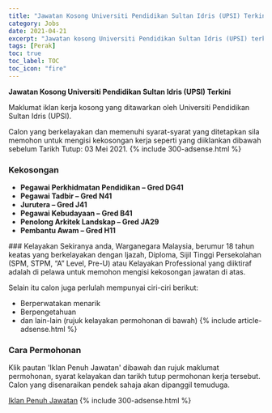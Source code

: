 ```yaml
---
title: "Jawatan Kosong Universiti Pendidikan Sultan Idris (UPSI) Terkini" 
category: Jobs 
date: 2021-04-21 
excerpt: "Jawatan kosong Universiti Pendidikan Sultan Idris (UPSI) terkini untuk kekosongan Pegawai Perkhidmatan Pendidikan – Gred DG41,Pegawai Tadbir – Gred N41,Jurutera – Gred J41 ,Pegawai Kebudayaan – Gred B41,Penolong Arkitek Landskap – Gred JA29,Pembantu Awam – Gred H11" 
tags: [Perak] 
toc: true 
toc_label: TOC 
toc_icon: "fire" 
--- 
```


**Jawatan Kosong Universiti Pendidikan Sultan Idris (UPSI) Terkini**

Maklumat iklan kerja kosong yang ditawarkan oleh Universiti Pendidikan Sultan Idris (UPSI). 

Calon yang berkelayakan dan memenuhi syarat-syarat yang ditetapkan sila memohon untuk mengisi kekosongan kerja seperti yang diiklankan dibawah sebelum Tarikh Tutup: 03 Mei 2021. 
{% include 300-adsense.html %} 
### Kekosongan 
<ul>
<li><strong>Pegawai Perkhidmatan Pendidikan &#8211; Gred DG41</strong></li>
<li><strong>Pegawai Tadbir &#8211; Gred N41</strong></li>
<li><strong>Jurutera &#8211; Gred J41&#160;</strong></li>
<li><strong>Pegawai Kebudayaan &#8211; Gred B41</strong></li>
<li><strong>Penolong Arkitek Landskap &#8211; Gred JA29</strong></li>
<li><strong>Pembantu Awam &#8211; Gred H11&#160;</strong></li>
</ul> 
### Kelayakan 
Sekiranya anda, Warganegara Malaysia, berumur 18 tahun keatas yang berkelayakan dengan Ijazah, Diploma, Sijil Tinggi Persekolahan (SPM, STPM, “A” Level, Pre-U) atau Kelayakan Professional yang diiktiraf adalah di pelawa untuk memohon mengisi kekosongan jawatan di atas.

Selain itu calon juga perlulah mempunyai ciri-ciri berikut:
- Berperwatakan menarik
- Berpengetahuan
- dan lain-lain (rujuk kelayakan permohonan di bawah) 
{% include article-adsense.html %} 
### Cara Permohonan 
Klik pautan 'Iklan Penuh Jawatan' dibawah dan rujuk maklumat permohonan, syarat kelayakan dan tarikh tutup permohonan kerja tersebut.
Calon yang disenaraikan pendek sahaja akan dipanggil temuduga.

<a href="http://bsm.upsi.edu.my/wp-content/uploads/2021/04/IKLAN-JAWATAN-KUMPULAN-PENGURUSAN-PROFESIONAL-DAN-PELAKSANA-2.pdf" class="btn btn--info" target="_blank" rel="nofollow noopenner">Iklan Penuh Jawatan</a> 
{% include 300-adsense.html %} 